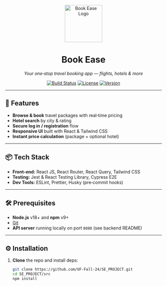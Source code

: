 <p align="center">
  <img src="https://raw.githubusercontent.com/UF-Fall-24/SE_PROJECT/main/logo.svg" alt="Book Ease Logo" width="120" />
  <h1 align="center">Book Ease</h1>
  <p align="center">
    <em>Your one‑stop travel booking app — flights, hotels & more</em>
  </p>
  <p align="center">
    <a href="https://github.com/UF-Fall-24/SE_PROJECT/actions"><img src="https://img.shields.io/github/actions/workflow/status/UF-Fall-24/SE_PROJECT/frontend-ci.yml?branch=main&style=flat-square" alt="Build Status" /></a>
    <a href="https://github.com/UF-Fall-24/SE_PROJECT/blob/main/LICENSE"><img src="https://img.shields.io/github/license/UF-Fall-24/SE_PROJECT?style=flat-square" alt="License" /></a>
    <a href="https://github.com/UF-Fall-24/SE_PROJECT/releases"><img src="https://img.shields.io/github/v/release/UF-Fall-24/SE_PROJECT?style=flat-square" alt="Version" /></a>
  </p>
</p>

---

## 🚀 Features

- **Browse & book** travel packages with real‑time pricing  
- **Hotel search** by city & rating  
- **Secure log in / registration** flow  
- **Responsive UI** built with React & Tailwind CSS  
- **Instant price calculation** (package + optional hotel)  

---

## 📦 Tech Stack

- **Front‑end:** React JS, React Router, React Query, Tailwind CSS  
- **Testing:** Jest & React Testing Library, Cypress E2E  
- **Dev Tools:** ESLint, Prettier, Husky (pre‑commit hooks)  

---

## 🛠️ Prerequisites

- **Node.js** v18+ and **npm** v9+  
- [Git](https://git-scm.com/)  
- **API server** running locally on port `8080` (see backend README)  

---

## ⚙️ Installation

1. **Clone** the repo and install deps:
   ```bash
   git clone https://github.com/UF-Fall-24/SE_PROJECT.git
   cd SE_PROJECT/src
   npm install
